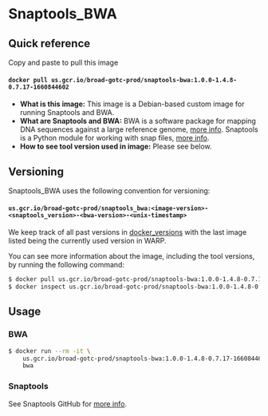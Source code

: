 # Snaptools_BWA

## Quick reference

Copy and paste to pull this image

#### `docker pull us.gcr.io/broad-gotc-prod/snaptools-bwa:1.0.0-1.4.8-0.7.17-1660844602`

- __What is this image:__ This image is a Debian-based custom image for running Snaptools and BWA.
- __What are Snaptools and BWA:__ BWA is a software package for mapping DNA sequences against a large reference genome, [more info](http://bio-bwa.sourceforge.net). Snaptools is a Python module for working with snap files, [more info](https://github.com/r3fang/SnapTools).
- __How to see tool version used in image:__ Please see below.

## Versioning

Snaptools_BWA uses the following convention for versioning:

#### `us.gcr.io/broad-gotc-prod/snaptools_bwa:<image-version>-<snaptools_version>-<bwa-version>-<unix-timestamp>` 

We keep track of all past versions in [docker_versions](docker_versions.tsv) with the last image listed being the currently used version in WARP.

You can see more information about the image, including the tool versions, by running the following command:

```bash
$ docker pull us.gcr.io/broad-gotc-prod/snaptools-bwa:1.0.0-1.4.8-0.7.17-1660844602
$ docker inspect us.gcr.io/broad-gotc-prod/snaptools-bwa:1.0.0-1.4.8-0.7.17-1660844602
```

## Usage

### BWA 

```bash
$ docker run --rm -it \
    us.gcr.io/broad-gotc-prod/snaptools-bwa:1.0.0-1.4.8-0.7.17-1660844602 \
    bwa
```

### Snaptools

See Snaptools GitHub for [more info](https://github.com/r3fang/SnapTools).